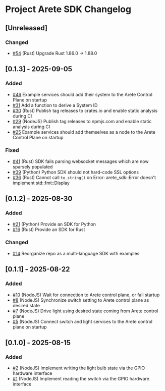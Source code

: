 # Project Arete SDK Changelog

## [Unreleased]
### Changed
- [#54](https://github.com/project-arete/sdk/issues/54) (Rust) Upgrade Rust 1.86.0 → 1.88.0

## [0.1.3] - 2025-09-05
### Added
- [#46](https://github.com/project-arete/sdk/issues/46) Example services should add their system to the Arete Control Plane on startup
- [#31](https://github.com/project-arete/sdk/issues/31) Add a function to derive a System ID
- [#30](https://github.com/project-arete/sdk/issues/30) (Rust) Publish tag releases to crates.io and enable static analysis during CI
- [#29](https://github.com/project-arete/sdk/issues/29) (NodeJS) Publish tag releases to npmjs.com and enable static analysis during CI
- [#25](https://github.com/project-arete/sdk/issues/25) Example services should add themselves as a node to the Arete Control Plane on startup

### Fixed
- [#41](https://github.com/project-arete/sdk/issues/41) (Rust) SDK fails parsing websocket messages which are now sparsely populated
- [#39](https://github.com/project-arete/sdk/issues/39) (Python) Python SDK should not hard-code SSL options
- [#36](https://github.com/project-arete/sdk/issues/36) (Rust) Cannot call `to_string()` on Error: arete_sdk::Error doesn't implement std::fmt::Display

## [0.1.2] - 2025-08-30
### Added
- [#21](https://github.com/project-arete/sdk/issues/21) (Python) Provide an SDK for Python
- [#16](https://github.com/project-arete/sdk/issues/16) (Rust) Provide an SDK for Rust

### Changed
- [#14](https://github.com/project-arete/sdk/issues/14) Reorganize repo as a multi-language SDK with examples

## [0.1.1] - 2025-08-22
### Added
- [#10](https://github.com/project-arete/sdk/issues/10) (NodeJS) Wait for connection to Arete control plane, or fail startup
- [#8](https://github.com/project-arete/sdk/issues/8) (NodeJS) Synchronize switch setting to Arete control plane as desired state
- [#7](https://github.com/project-arete/sdk/issues/7) (NodeJS) Drive light using desired state coming from Arete control plane
- [#5](https://github.com/project-arete/sdk/issues/5) (NodeJS) Connect switch and light services to the Arete control plane on startup

## [0.1.0] - 2025-08-15
### Added
- [#2](https://github.com/project-arete/sdk/issues/2) (NodeJS) Implement writing the light bulb state via the GPIO hardware interface
- [#1](https://github.com/project-arete/sdk/issues/1) (NodeJS) Implement reading the switch via the GPIO hardware interface

